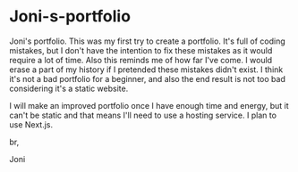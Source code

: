 # Joni-s-portfolio
Joni's portfolio. This was my first try to create a portfolio. It's full of coding mistakes, but I don't have the intention to fix these mistakes as it would require a lot of time. Also this reminds me of how far I've come. I would erase a part of my history if I pretended these mistakes didn't exist. I think it's not a bad portfolio for a beginner, and also the end result is not too bad considering it's a static website.

I will make an improved portfolio once I have enough time and energy, but it can't be static and that means 
I'll need to use a hosting service. I plan to use Next.js.

br, 

Joni
